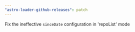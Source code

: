 ```yaml
---
"astro-loader-github-releases": patch
---
```


Fix the ineffective `sinceDate` configuration in 'repoList' mode
